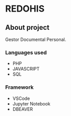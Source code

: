 # REDOHIS

## **About project**

Gestor Documental Personal.

### **Languages used**

- PHP
- JAVASCRIPT
- SQL

### **Framework** 

- VSCode
- Jupyter Notebook
- DBEAVER
